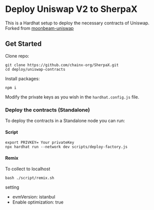 # Deploy Uniswap V2 to SherpaX

This is a Hardhat setup to deploy the necessary contracts of Uniswap.
Forked from [moonbeam-uniswap](https://github.com/PureStake/moonbeam-uniswap)

## Get Started

Clone repo:

```
git clone https://github.com/chainx-org/SherpaX.git
cd deploy/uniswap-contracts
```

Install packages:

```
npm i
```

Modify the private keys as you wish in the `hardhat.config.js` file.

### Deploy the contracts (Standalone)

To deploy the contracts in a Standalone node you can run:

#### Script

```
export PRIVKEY= Your privateKey
npx hardhat run --network dev scripts/deploy-factory.js 
```

#### Remix

To collect to localhost

```
bash ./script/remix.sh 
```

setting
* evmVersion: istanbul
* Enable optimization: true

